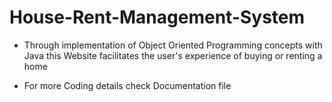 # House-Rent-Management-System
- Through implementation of Object Oriented Programming concepts with Java this Website facilitates the user's experience of buying or renting a home 

- For more Coding details check Documentation file
